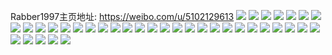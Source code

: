 Rabber1997主页地址: https://weibo.com/u/5102129613 
![](https://wx4.sinaimg.cn/mw2000/005zi0Z7ly1h9dftnmiv3j30xi17paos.jpg) 
![](https://wx4.sinaimg.cn/mw2000/005zi0Z7ly1h9dfthogw9j30z419pqk0.jpg) 
![](https://wx4.sinaimg.cn/mw2000/005zi0Z7ly1h9dftn3rywj31o0280kjm.jpg) 
![](https://wx4.sinaimg.cn/mw2000/005zi0Z7ly1h9dftgmusrj31o0280hdu.jpg) 
![](https://wx4.sinaimg.cn/mw2000/005zi0Z7ly1h9dfto0u7xj30rp10idoa.jpg) 
![](https://wx4.sinaimg.cn/mw2000/005zi0Z7ly1h9dfth4mylj311u1d9tqh.jpg) 
![](https://wx4.sinaimg.cn/mw2000/005zi0Z7ly1h9dftlgfkij31o0280b2a.jpg) 
![](https://wx4.sinaimg.cn/mw2000/005zi0Z7ly1h905boq0tkj30n01dsqgq.jpg) 
![](https://wx4.sinaimg.cn/mw2000/005zi0Z7ly1h85nechxsdj32c0340b2b.jpg) 
![](https://wx4.sinaimg.cn/mw2000/005zi0Z7ly1h85nefesp3j32c0340kjp.jpg) 
![](https://wx4.sinaimg.cn/mw2000/005zi0Z7ly1h85ntm3lqoj32c034lnpf.jpg) 
![](https://wx4.sinaimg.cn/mw2000/005zi0Z7ly1h7xxad18ugj31o02804qq.jpg) 
![](https://wx4.sinaimg.cn/mw2000/005zi0Z7ly1h7xxab69avj31o0280u0y.jpg) 
![](https://wx4.sinaimg.cn/mw2000/005zi0Z7ly1h7xxakgxgbj31o02804qq.jpg) 
![](https://wx4.sinaimg.cn/mw2000/005zi0Z7ly1h7vjp4tkfpj33402c01ky.jpg) 
![](https://wx4.sinaimg.cn/mw2000/005zi0Z7ly1h7vjp5rkkfj33402c0kjl.jpg) 
![](https://wx4.sinaimg.cn/mw2000/005zi0Z7ly1h7vjp7bbi7j313u0t5k67.jpg) 
![](https://wx4.sinaimg.cn/mw2000/005zi0Z7ly1h7vjp3r1mgj313u0segzb.jpg) 
![](https://wx4.sinaimg.cn/mw2000/005zi0Z7ly1h6l3wp41n0j30u014j11u.jpg) 
![](https://wx4.sinaimg.cn/mw2000/005zi0Z7ly1h6l3wqbzybj30u0153k16.jpg) 
![](https://wx4.sinaimg.cn/mw2000/005zi0Z7ly1h6l3ws73oqj30u0140wln.jpg) 
![](https://wx4.sinaimg.cn/mw2000/005zi0Z7ly1h4i2xe9z79j30u01407ig.jpg) 
![](https://wx4.sinaimg.cn/mw2000/005zi0Z7ly1h4i2xaxaz6j30u013z7er.jpg) 
![](https://wx4.sinaimg.cn/mw2000/005zi0Z7ly1h4i2y8gq1wj30u013z4bp.jpg) 
![](https://wx4.sinaimg.cn/mw2000/005zi0Z7ly1h4i2x41fjjj30u013zn4w.jpg) 
![](https://wx4.sinaimg.cn/mw2000/005zi0Z7ly1h4i2x5mryvj30u0192qba.jpg) 
![](https://wx4.sinaimg.cn/mw2000/005zi0Z7ly1h4i2x8yqj2j30u01400yk.jpg) 
![](https://wx4.sinaimg.cn/mw2000/005zi0Z7ly1h4i2yvcaauj313u0tuwoj.jpg) 
![](https://wx4.sinaimg.cn/mw2000/005zi0Z7ly1h4b422adrij30u013zaiy.jpg) 
![](https://wx4.sinaimg.cn/mw2000/005zi0Z7ly1h4b423jl38j31420u079r.jpg) 
![](https://wx4.sinaimg.cn/mw2000/005zi0Z7ly1h4b422w2i5j30u013zto9.jpg) 
![](https://wx4.sinaimg.cn/mw2000/005zi0Z7ly1h4b423akifj31420u011v.jpg) 
![](https://wx4.sinaimg.cn/mw2000/005zi0Z7ly1h3vso27teij30n01dsgp4.jpg) 
![](https://wx4.sinaimg.cn/mw2000/005zi0Z7ly1h3rvz252acj31400u0n39.jpg) 
![](https://wx4.sinaimg.cn/mw2000/005zi0Z7ly1h3rvz2eyzcj31hc0u0k2l.jpg) 
![](https://wx4.sinaimg.cn/mw2000/005zi0Z7ly1h3rvz2p1vrj31400u0ah0.jpg) 
![](https://wx4.sinaimg.cn/mw2000/005zi0Z7ly1h3rvz31xd6j31hc0u0tj8.jpg) 
